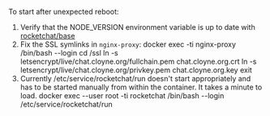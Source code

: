 To start after unexpected reboot:

1. Verify that the NODE_VERSION environment variable is up to date with
   [rocketchat/base](https://hub.docker.com/r/rocketchat/base/dockerfile)
2. Fix the SSL symlinks in `nginx-proxy`:
    docker exec -ti nginx-proxy /bin/bash --login
    cd /ssl
    ln -s letsencrypt/live/chat.cloyne.org/fullchain.pem chat.cloyne.org.crt
    ln -s letsencrypt/live/chat.cloyne.org/privkey.pem chat.cloyne.org.key
    exit
3. Currently /etc/service/rocketchat/run doesn't start appropriately and has to
   be started manually from within the container. It takes a minute to load.
    docker exec --user root -ti rocketchat /bin/bash --login
    /etc/service/rocketchat/run
